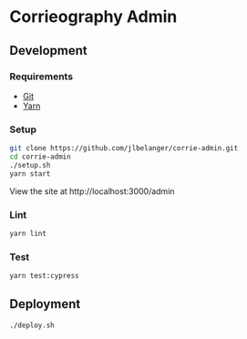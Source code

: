 # Corrieography Admin

## Development

### Requirements

- [Git](https://git-scm.com/)
- [Yarn](https://classic.yarnpkg.com/en/docs/install)

### Setup

``` bash
git clone https://github.com/jlbelanger/corrie-admin.git
cd corrie-admin
./setup.sh
yarn start
```

View the site at http://localhost:3000/admin

### Lint

``` bash
yarn lint
```

### Test

``` bash
yarn test:cypress
```

## Deployment

``` bash
./deploy.sh
```
